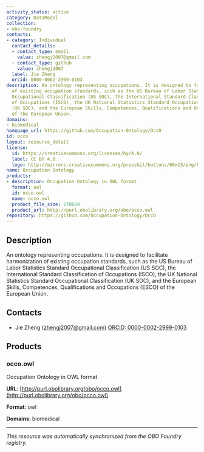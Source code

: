 ```yaml
---
activity_status: active
category: DataModel
collection:
- obo-foundry
contacts:
- category: Individual
  contact_details:
  - contact_type: email
    value: zhengj2007@gmail.com
  - contact_type: github
    value: zhengj2007
  label: Jie Zheng
  orcid: 0000-0002-2999-0103
description: An ontology representing occupations. It is designed to facilitate harmonization
  of existing occupation standards, such as the US Bureau of Labor Statistics Standard
  Occupational Classification (US SOC), the International Standard Classification
  of Occupations (ISCO), the UK National Statistics Standard Occupational Classification
  (UK SOC), and the European Skills, Competences, Qualifications and Occupations (ESCO)
  of the European Union.
domains:
- biomedical
homepage_url: https://github.com/Occupation-Ontology/OccO
id: occo
layout: resource_detail
license:
  id: https://creativecommons.org/licenses/by/4.0/
  label: CC BY 4.0
  logo: http://mirrors.creativecommons.org/presskit/buttons/80x15/png/by.png
name: Occupation Ontology
products:
- description: Occupation Ontology in OWL format
  format: owl
  id: occo.owl
  name: occo.owl
  product_file_size: 278669
  product_url: http://purl.obolibrary.org/obo/occo.owl
repository: https://github.com/Occupation-Ontology/OccO
---
```

## Description

An ontology representing occupations. It is designed to facilitate harmonization of existing occupation standards, such as the US Bureau of Labor Statistics Standard Occupational Classification (US SOC), the International Standard Classification of Occupations (ISCO), the UK National Statistics Standard Occupational Classification (UK SOC), and the European Skills, Competences, Qualifications and Occupations (ESCO) of the European Union.

## Contacts

- Jie Zheng (zhengj2007@gmail.com) [ORCID: 0000-0002-2999-0103](https://orcid.org/0000-0002-2999-0103)

## Products

### occo.owl

Occupation Ontology in OWL format

**URL**: [http://purl.obolibrary.org/obo/occo.owl](http://purl.obolibrary.org/obo/occo.owl)

**Format**: owl

**Domains**: biomedical

---

*This resource was automatically synchronized from the OBO Foundry registry.*